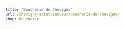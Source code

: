 ```yaml
---
title: "Boucherie de Chevigny"
url: /chevigny-saint-sauveur/boucherie-de-chevigny/
shop: boucherie
---
```

